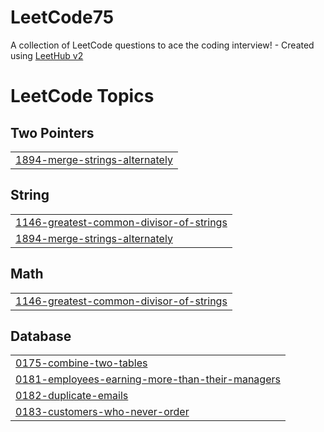 # LeetCode75
A collection of LeetCode questions to ace the coding interview! - Created using [LeetHub v2](https://github.com/arunbhardwaj/LeetHub-2.0)

<!---LeetCode Topics Start-->
# LeetCode Topics
## Two Pointers
|  |
| ------- |
| [1894-merge-strings-alternately](https://github.com/Eddie000321/LeetCode75/tree/master/1894-merge-strings-alternately) |
## String
|  |
| ------- |
| [1146-greatest-common-divisor-of-strings](https://github.com/Eddie000321/LeetCode75/tree/master/1146-greatest-common-divisor-of-strings) |
| [1894-merge-strings-alternately](https://github.com/Eddie000321/LeetCode75/tree/master/1894-merge-strings-alternately) |
## Math
|  |
| ------- |
| [1146-greatest-common-divisor-of-strings](https://github.com/Eddie000321/LeetCode75/tree/master/1146-greatest-common-divisor-of-strings) |
## Database
|  |
| ------- |
| [0175-combine-two-tables](https://github.com/Eddie000321/LeetCode75/tree/master/0175-combine-two-tables) |
| [0181-employees-earning-more-than-their-managers](https://github.com/Eddie000321/LeetCode75/tree/master/0181-employees-earning-more-than-their-managers) |
| [0182-duplicate-emails](https://github.com/Eddie000321/LeetCode75/tree/master/0182-duplicate-emails) |
| [0183-customers-who-never-order](https://github.com/Eddie000321/LeetCode75/tree/master/0183-customers-who-never-order) |
<!---LeetCode Topics End-->